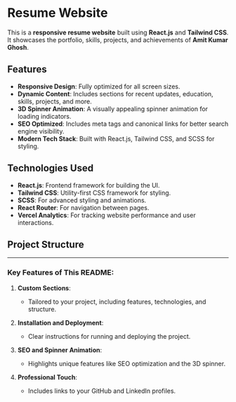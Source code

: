 # Resume Website

This is a **responsive resume website** built using **React.js** and **Tailwind CSS**. It showcases the portfolio, skills, projects, and achievements of **Amit Kumar Ghosh**.

## Features

- **Responsive Design**: Fully optimized for all screen sizes.
- **Dynamic Content**: Includes sections for recent updates, education, skills, projects, and more.
- **3D Spinner Animation**: A visually appealing spinner animation for loading indicators.
- **SEO Optimized**: Includes meta tags and canonical links for better search engine visibility.
- **Modern Tech Stack**: Built with React.js, Tailwind CSS, and SCSS for styling.

## Technologies Used

- **React.js**: Frontend framework for building the UI.
- **Tailwind CSS**: Utility-first CSS framework for styling.
- **SCSS**: For advanced styling and animations.
- **React Router**: For navigation between pages.
- **Vercel Analytics**: For tracking website performance and user interactions.

## Project Structure



---

### Key Features of This README:
1. **Custom Sections**:
   - Tailored to your project, including features, technologies, and structure.

2. **Installation and Deployment**:
   - Clear instructions for running and deploying the project.

3. **SEO and Spinner Animation**:
   - Highlights unique features like SEO optimization and the 3D spinner.

4. **Professional Touch**:
   - Includes links to your GitHub and LinkedIn profiles.
